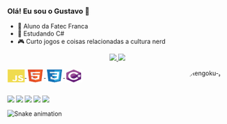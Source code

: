 ### Olá! Eu sou o Gustavo 👋

- 🔭 Aluno da Fatec Franca
- 📖 Estudando C#
- 🎮 Curto jogos e coisas relacionadas a cultura nerd

<div align="center">
  <a href="https://github.com/GustavoSilvah">
  <img height="160em" src="https://github-readme-stats.vercel.app/api?username=GustavoSilvah&show_icons=true&theme=dark&include_all_commits=true&count_private=true"/>
  <img height="160em" src="https://github-readme-stats.vercel.app/api/top-langs/?username=GustavoSilvah&layout=compact&langs_count=7&theme=dark"/>
</div>
  
<div style="display: inline_block"><br>
  <img align="center" alt="Rafa-Js" height="30" width="40" src="https://raw.githubusercontent.com/devicons/devicon/master/icons/javascript/javascript-plain.svg">
  <img align="center" alt="Rafa-HTML" height="30" width="40" src="https://raw.githubusercontent.com/devicons/devicon/master/icons/html5/html5-original.svg">
  <img align="center" alt="Rafa-CSS" height="30" width="40" src="https://raw.githubusercontent.com/devicons/devicon/master/icons/css3/css3-original.svg">
  <img align="center" alt="Rafa-Csharp" height="30" width="40" src="https://raw.githubusercontent.com/devicons/devicon/master/icons/csharp/csharp-original.svg">
  <img align="right" alt="Rengoku-pic" height="140" style="border-radius:50px;" src="https://64.media.tumblr.com/4cfa3d1e6662736b519fe245c3a17a58/5185688e622d7f54-ba/s540x810/98d0c8e6edd74e3c10dd24ea0a3c5ca5dea9bece.gifv"> 
</div>
  
##
<div>  
    <a href="https://www.youtube.com/channel/UC7jeugDQtpkY3YUdq6K2oPQ" target="_blank"><img src="https://img.shields.io/badge/YouTube-FF0000?style=for-the-badge&logo=youtube&logoColor=white" target="_blank"></a>
      <a href="https://instagram.com/gustavosilva.zip" target="_blank"><img src="https://img.shields.io/badge/-Instagram-%23E4405F?style=for-the-badge&logo=instagram&logoColor=white" target="_blank"></a>
      <a href="https://www.twitch.tv/gustavinhon" target="_blank"><img src="https://img.shields.io/badge/Twitch-9146FF?style=for-the-badge&logo=twitch&logoColor=white" target="_blank"></a>
      <a href = "mailto:gustavosilva.gs2001@hotmail.com"><img src="https://img.shields.io/badge/Gmail-D14836?style=for-the-badge&logo=gmail&logoColor=white"></a>
      <a href="https://www.linkedin.com/in/gustavosil" target="_blank"><img src="https://img.shields.io/badge/-LinkedIn-%230077B5?style=for-the-badge&logo=linkedin&logoColor=white" target="_blank"></a>
  
![Snake animation](https://github.com/GustavoSilvah/GustavoSilvah/blob/output/github-contribution-grid-snake.svg)

</div>
